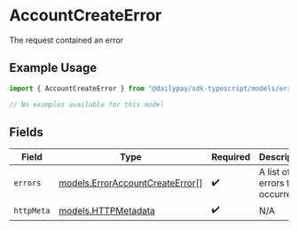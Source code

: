 # AccountCreateError

The request contained an error

## Example Usage

```typescript
import { AccountCreateError } from "@dailypay/sdk-typescript/models/errors";

// No examples available for this model
```

## Fields

| Field                                                                       | Type                                                                        | Required                                                                    | Description                                                                 |
| --------------------------------------------------------------------------- | --------------------------------------------------------------------------- | --------------------------------------------------------------------------- | --------------------------------------------------------------------------- |
| `errors`                                                                    | [models.ErrorAccountCreateError](../../models/erroraccountcreateerror.md)[] | :heavy_check_mark:                                                          | A list of errors that occurred.                                             |
| `httpMeta`                                                                  | [models.HTTPMetadata](../../models/httpmetadata.md)                         | :heavy_check_mark:                                                          | N/A                                                                         |